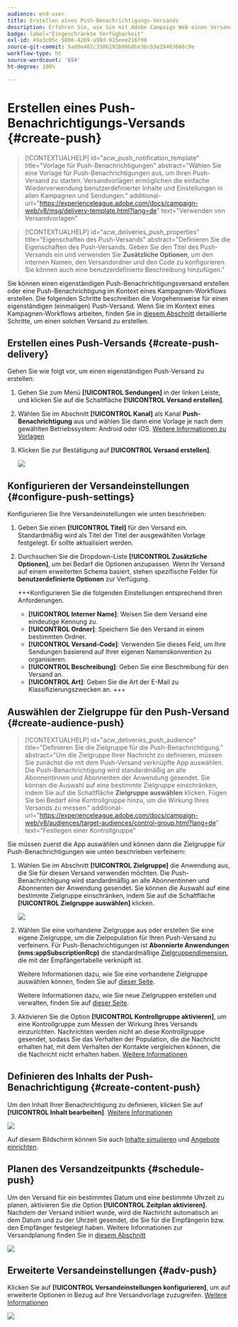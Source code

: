 ```yaml
---
audience: end-user
title: Erstellen eines Push-Benachrichtigungs-Versands
description: Erfahren Sie, wie Sie mit Adobe Campaign Web einen Versand für eine Push-Benachrichtigung erstellen
badge: label="Eingeschränkte Verfügbarkeit"
exl-id: 49a3c05c-5806-4269-a98d-915eee216f90
source-git-commit: 5ad8e402c330b192b00b8be36cb3e29403666c9e
workflow-type: ht
source-wordcount: '654'
ht-degree: 100%

---
```


# Erstellen eines Push-Benachrichtigungs-Versands {#create-push}

>[!CONTEXTUALHELP]
>id="acw_push_notification_template"
>title="Vorlage für Push-Benachrichtigungen"
>abstract="Wählen Sie eine Vorlage für Push-Benachrichtigungen aus, um Ihren Push-Versand zu starten. Versandvorlagen ermöglichen die einfache Wiederverwendung benutzerdefinierter Inhalte und Einstellungen in allen Kampagnen und Sendungen."
>additional-url="https://experienceleague.adobe.com/docs/campaign-web/v8/msg/delivery-template.html?lang=de" text="Verwenden von Versandvorlagen"


>[!CONTEXTUALHELP]
>id="acw_deliveries_push_properties"
>title="Eigenschaften des Push-Versands"
>abstract="Definieren Sie die Eigenschaften des Push-Versands. Geben Sie den Titel des Push-Versands ein und verwenden Sie **Zusätzliche Optionen**, um den internen Namen, den Versandordner und den Code zu konfigurieren. Sie können auch eine benutzerdefinierte Beschreibung hinzufügen."

Sie können einen eigenständigen Push-Benachrichtigungsversand erstellen oder eine Push-Benachrichtigung im Kontext eines Kampagnen-Workflows erstellen. Die folgenden Schritte beschreiben die Vorgehensweise für einen eigenständigen (einmaligen) Push-Versand. Wenn Sie im Kontext eines Kampagnen-Workflows arbeiten, finden Sie in [diesem Abschnitt](../workflows/activities/channels.md#create-a-delivery-in-a-campaign-workflow) detaillierte Schritte, um einen solchen Versand zu erstellen.

## Erstellen eines Push-Versands {#create-push-delivery}

Gehen Sie wie folgt vor, um einen eigenständigen Push-Versand zu erstellen:

1. Gehen Sie zum Menü **[!UICONTROL Sendungen]** in der linken Leiste, und klicken Sie auf die Schaltfläche **[!UICONTROL Versand erstellen]**.

1. Wählen Sie im Abschnitt **[!UICONTROL Kanal]** als Kanal **Push-Benachrichtigung** aus und wählen Sie dann eine Vorlage je nach dem gewählten Betriebssystem: Android oder iOS. [Weitere Informationen zu Vorlagen](../msg/delivery-template.md)

1. Klicken Sie zur Bestätigung auf **[!UICONTROL Versand erstellen]**.

   ![](assets/push_create_1.png)

## Konfigurieren der Versandeinstellungen {#configure-push-settings}

Konfigurieren Sie Ihre Versandeinstellungen wie unten beschrieben:

1. Geben Sie einen **[!UICONTROL Titel]** für den Versand ein. Standardmäßig wird als Titel der Titel der ausgewählten Vorlage festgelegt. Er sollte aktualisiert werden.

1. Durchsuchen Sie die Dropdown-Liste **[!UICONTROL Zusätzliche Optionen]**, um bei Bedarf die Optionen anzupassen. Wenn Ihr Versand auf einem erweiterten Schema basiert, stehen spezifische Felder für **benutzerdefinierte Optionen** zur Verfügung.

   +++Konfigurieren Sie die folgenden Einstellungen entsprechend Ihren Anforderungen.
   * **[!UICONTROL Interner Name]**: Weisen Sie dem Versand eine eindeutige Kennung zu.
   * **[!UICONTROL Ordner]**: Speichern Sie den Versand in einem bestimmten Ordner.
   * **[!UICONTROL Versand-Code]**: Verwenden Sie dieses Feld, um Ihre Sendungen basierend auf Ihrer eigenen Namenskonvention zu organisieren.
   * **[!UICONTROL Beschreibung]**: Geben Sie eine Beschreibung für den Versand an.
   * **[!UICONTROL Art]**: Geben Sie die Art der E-Mail zu Klassifizierungszwecken an.
+++


## Auswählen der Zielgruppe für den Push-Versand {#create-audience-push}

>[!CONTEXTUALHELP]
>id="acw_deliveries_push_audience"
>title="Definieren Sie die Zielgruppe für die Push-Benachrichtigung."
>abstract="Um die Zielgruppe Ihrer Nachricht zu definieren, müssen Sie zunächst die mit dem Push-Versand verknüpfte App auswählen. Die Push-Benachrichtigung wird standardmäßig an alle Abonnentinnen und Abonnenten der Anwendung gesendet. Sie können die Auswahl auf eine bestimmte Zielgruppe einschränken, indem Sie auf die Schaltfläche **Zielgruppe auswählen** klicken. Fügen Sie bei Bedarf eine Kontrollgruppe hinzu, um die Wirkung Ihres Versands zu messen."
>additional-url="https://experienceleague.adobe.com/docs/campaign-web/v8/audiences/target-audiences/control-group.html?lang=de" text="Festlegen einer Kontrollgruppe"


Sie müssen zuerst die App auswählen und können dann die Zielgruppe für Push-Benachrichtigungen wie unten beschrieben verfeinern:

1. Wählen Sie im Abschnitt **[!UICONTROL Zielgruppe]** die Anwendung aus, die Sie für diesen Versand verwenden möchten. Die Push-Benachrichtigung wird standardmäßig an alle Abonnentinnen und Abonnenten der Anwendung gesendet. Sie können die Auswahl auf eine bestimmte Zielgruppe einschränken, indem Sie auf die Schaltfläche **[!UICONTROL Zielgruppe auswählen]** klicken. 

   ![](assets/push_create_2.png)

1. Wählen Sie eine vorhandene Zielgruppe aus oder erstellen Sie eine eigene Zielgruppe, um die Zielpopulation für Ihren Push-Versand zu verfeinern. Für Push-Benachrichtigungen ist **Abonnierte Anwendungen (nms:appSubscriptionRcp)** die standardmäßige [Zielgruppendimension](../audience/about-recipients.md#targeting-dimensions), die mit der Empfängertabelle verknüpft ist.

   Weitere Informationen dazu, wie Sie eine vorhandene Zielgruppe auswählen können, finden Sie auf [dieser Seite](../audience/add-audience.md).

   Weitere Informationen dazu, wie Sie neue Zielgruppen erstellen und verwalten, finden Sie auf [dieser Seite](../audience/one-time-audience.md).

1. Aktivieren Sie die Option **[!UICONTROL Kontrollgruppe aktivieren]**, um eine Kontrollgruppe zum Messen der Wirkung Ihres Versands einzurichten. Nachrichten werden nicht an diese Kontrollgruppe gesendet, sodass Sie das Verhalten der Population, die die Nachricht erhalten hat, mit dem Verhalten der Kontakte vergleichen können, die die Nachricht nicht erhalten haben. [Weitere Informationen](../audience/control-group.md)

## Definieren des Inhalts der Push-Benachrichtigung {#create-content-push}

Um den Inhalt Ihrer Benachrichtigung zu definieren, klicken Sie auf **[!UICONTROL Inhalt bearbeiten]**. [Weitere Informationen](content-push.md)

![](assets/push_create_5.png)

Auf diesem Bildschirm können Sie auch [Inhalte simulieren](../preview-test/preview-test.md) und [Angebote einrichten](../msg/offers.md).

## Planen des Versandzeitpunkts {#schedule-push}

Um den Versand für ein bestimmtes Datum und eine bestimmte Uhrzeit zu planen, aktivieren Sie die Option **[!UICONTROL Zeitplan aktivieren]**. Nachdem der Versand initiiert wurde, wird die Nachricht automatisch an dem Datum und zu der Uhrzeit gesendet, die Sie für die Empfängerin bzw. den Empfänger festgelegt haben. Weitere Informationen zur Versandplanung finden Sie in [diesem Abschnitt](../msg/gs-messages.md#gs-schedule)

![](assets/push_create_3.png)


## Erweiterte Versandeinstellungen {#adv-push}

Klicken Sie auf **[!UICONTROL Versandeinstellungen konfigurieren]**, um auf erweiterte Optionen in Bezug auf Ihre Versandvorlage zuzugreifen. [Weitere Informationen](../advanced-settings/delivery-settings.md)

![](assets/push_create_4.png)
